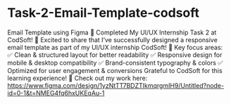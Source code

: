 # Task-2-Email-Template-codsoft
Email Template using Figma 
🚀 Completed My UI/UX Internship Task 2 at CodSoft! 🚀
Excited to share that I’ve successfully designed a responsive email template as part of my UI/UX internship CodSoft! 🎉
Key focus areas:
 ✅ Clean & structured layout for better readability
 ✅ Responsive design for mobile & desktop compatibility
 ✅ Brand-consistent typography & colors
 ✅ Optimized for user engagement & conversions
Grateful to CodSoft for this learning experience! 
🙌 Check out my work here: https://www.figma.com/design/1yzNtTT7BDZTIkmqrgmIH9/Untitled?node-id=0-1&t=NMEG4fq6hxUKEqAu-1 
